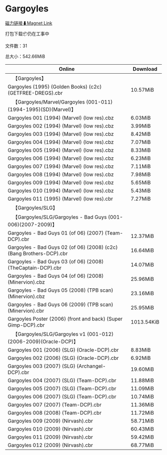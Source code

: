# Gargoyles

[磁力链接⬇Magnet Link](magnet:?xt=urn:btih:9591d0da8bb6592ad3327681162150229372ba42&dn=Gargoyles)

打包下载📦仍在工事中

文件数：31

总大小：542.66MiB

Online | Download
--- | ---
&emsp;【Gargoyles】 | 
Gargoyles (1995) (Golden Books) (c2c) (GETFREE-DREGS).cbr | 10.57MiB
&emsp;【Gargoyles/Marvel/Gargoyles (001-011)(1994-1995)(SD)(Marvel)】 | 
Gargoyles 001 (1994) (Marvel) (low res).cbz | 6.03MiB
Gargoyles 002 (1994) (Marvel) (low res).cbz | 3.99MiB
Gargoyles 003 (1994) (Marvel) (low res).cbz | 8.42MiB
Gargoyles 004 (1994) (Marvel) (low res).cbz | 7.07MiB
Gargoyles 005 (1994) (Marvel) (low res).cbz | 8.33MiB
Gargoyles 006 (1994) (Marvel) (low res).cbz | 6.23MiB
Gargoyles 007 (1994) (Marvel) (low res).cbz | 7.11MiB
Gargoyles 008 (1994) (Marvel) (low res).cbz | 7.98MiB
Gargoyles 009 (1994) (Marvel) (low res).cbz | 5.65MiB
Gargoyles 010 (1994) (Marvel) (low res).cbz | 5.43MiB
Gargoyles 011 (1995) (Marvel) (low res).cbr | 7.27MiB
&emsp;【Gargoyles/SLG】 | 
&emsp;【Gargoyles/SLG/Gargoyles - Bad Guys (001-006)(2007-2009)】 | 
Gargoyles - Bad Guys 01 (of 06) (2007) (Team-DCP).cbr | 12.37MiB
Gargoyles - Bad Guys 02 (of 06) (2008) (c2c) (Bang Brothers-DCP).cbr | 16.64MiB
Gargoyles - Bad Guys 03 (of 06) (2008) (TheCaptain-DCP).cbr | 14.07MiB
Gargoyles - Bad Guys 04 (of 06) (2008) (Minervion).cbz | 25.96MiB
Gargoyles - Bad Guys 05 (2008) (TPB scan) (Minervion).cbz | 23.16MiB
Gargoyles - Bad Guys 06 (2009) (TPB scan) (Minervion).cbr | 25.95MiB
Gargoyles Poster (2006) (front and back) (Super Gimp-DCP).cbr | 1013.54KiB
&emsp;【Gargoyles/SLG/Gargoyles v1 (001-012)(2006-2009)(Oracle-DCP)】 | 
Gargoyles 001 (2006) (SLG) (Oracle-DCP).cbr | 8.83MiB
Gargoyles 002 (2006) (SLG) (Oracle-DCP).cbr | 6.92MiB
Gargoyles 003 (2007) (SLG) (Archangel-DCP).cbr | 19.60MiB
Gargoyles 004 (2007) (SLG) (Team-DCP).cbr | 11.88MiB
Gargoyles 005 (2007) (SLG) (Team-DCP).cbr | 11.09MiB
Gargoyles 006 (2007) (SLG) (Team-DCP).cbr | 10.74MiB
Gargoyles 007 (2007) (Team-DCP).cbr | 11.36MiB
Gargoyles 008 (2008) (Team-DCP).cbr | 11.72MiB
Gargoyles 009 (2009) (Nirvash).cbr | 58.71MiB
Gargoyles 010 (2009) (Nirvash).cbr | 60.43MiB
Gargoyles 011 (2009) (Nirvash).cbr | 59.42MiB
Gargoyles 012 (2009) (Nirvash).cbr | 68.77MiB